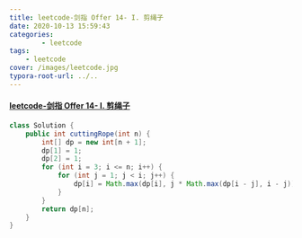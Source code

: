 ```yaml
---
title: leetcode-剑指 Offer 14- I. 剪绳子
date: 2020-10-13 15:59:43
categories: 
		- leetcode
tags: 
	- leetcode
cover: /images/leetcode.jpg
typora-root-url: ../..
---
```


#### [leetcode-剑指 Offer 14- I. 剪绳子](https://leetcode-cn.com/problems/jian-sheng-zi-lcof/)

```java
class Solution {
    public int cuttingRope(int n) {
        int[] dp = new int[n + 1];
        dp[1] = 1;
        dp[2] = 1;
        for (int i = 3; i <= n; i++) {
            for (int j = 1; j < i; j++) {
                dp[i] = Math.max(dp[i], j * Math.max(dp[i - j], i - j));
            }
        }
        return dp[n];
    }
}
```

